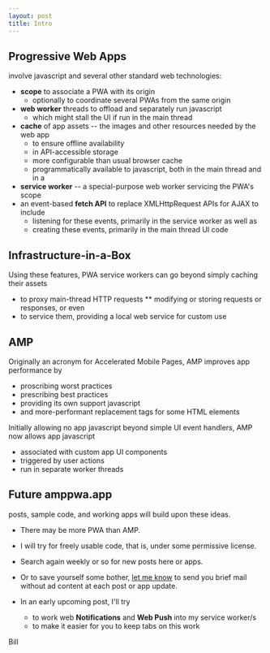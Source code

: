 ```yaml
---
layout: post
title: Intro
---
```


## Progressive Web Apps
involve javascript and several other standard web technologies:
* **scope** to associate a PWA with its origin
  * optionally to coordinate several PWAs from the same origin
* **web worker** threads to offload and separately run javascript
  * which might stall the UI if run in the main thread  
* **cache** of app assets -- the images and other resources needed by the web app
  * to ensure offline availability
  * in API-accessible storage
  * more configurable than usual browser cache
  * programmatically available to javascript, both in the main thread and in a
* **service worker** -- a special-purpose web worker servicing the PWA's scope
* an event-based **fetch API** to replace XMLHttpRequest APIs for AJAX to include 
  * listening for these events, primarily in the service worker as well as 
  * creating these events, primarily in the main thread UI code

## Infrastructure-in-a-Box
Using these features, PWA service workers can go beyond simply caching their assets
* to proxy main-thread HTTP requests
** modifying or storing requests or responses, or even
* to service them, providing a local web service for custom use

## AMP
Originally an acronym for Accelerated Mobile Pages, AMP improves app performance by
* proscribing worst practices
* prescribing best practices
* providing its own support javascript
* and more-performant replacement tags for some HTML elements

Initially allowing no app javascript beyond simple UI event handlers,
AMP now allows app javascript
* associated with custom app UI components
* triggered by user actions
* run in separate worker threads

## Future amppwa.app
posts, sample code, and working apps will build upon these ideas.
* There may be more PWA than AMP.
* I will try for freely usable code, that is, under some permissive license.

* Search again weekly or so for new posts here or apps.
* Or to save yourself some bother, [let me know](mailto:niebel@virginia.edu) to send you brief mail without ad content at each post or app update.
* In an early upcoming post, I'll try
  * to work web **Notifications** and **Web Push** into my service worker/s 
  * to make it easier for you to keep tabs on this work

Bill




